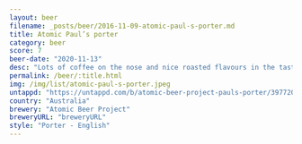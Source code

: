 ```yaml
---
layout: beer
filename: _posts/beer/2016-11-09-atomic-paul-s-porter.md
title: Atomic Paul’s porter
category: beer
score: 7
beer-date: "2020-11-13"
desc: "Lots of coffee on the nose and nice roasted flavours in the taste"
permalink: /beer/:title.html
img: /img/list/atomic-paul-s-porter.jpeg
untappd: "https://untappd.com/b/atomic-beer-project-pauls-porter/3977204"
country: "Australia"
brewery: "Atomic Beer Project"
breweryURL: "breweryURL"
style: "Porter - English"
---
```


